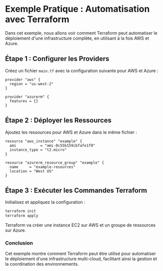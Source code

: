
# Exemple Pratique : Automatisation avec Terraform

Dans cet exemple, nous allons voir comment Terraform peut automatiser le déploiement d'une infrastructure complète, en utilisant à la fois AWS et Azure.

## Étape 1 : Configurer les Providers

Créez un fichier `main.tf` avec la configuration suivante pour AWS et Azure :

```hcl
provider "aws" {
  region = "us-west-2"
}

provider "azurerm" {
  features = {}
}
```

## Étape 2 : Déployer les Ressources

Ajoutez les ressources pour AWS et Azure dans le même fichier :

```hcl
resource "aws_instance" "example" {
  ami           = "ami-0c55b159cbfafe1f0"
  instance_type = "t2.micro"
}

resource "azurerm_resource_group" "example" {
  name     = "example-resources"
  location = "West US"
}
```

## Étape 3 : Exécuter les Commandes Terraform

Initialisez et appliquez la configuration :

```bash
terraform init
terraform apply
```

Terraform va créer une instance EC2 sur AWS et un groupe de ressources sur Azure.

### Conclusion

Cet exemple montre comment Terraform peut être utilisé pour automatiser le déploiement d'une infrastructure multi-cloud, facilitant ainsi la gestion et la coordination des environnements.
